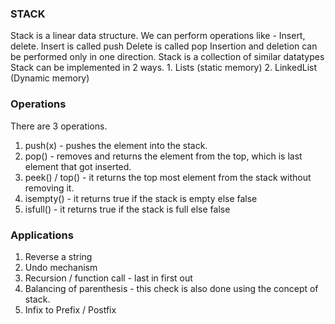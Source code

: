 ### STACK

Stack is a linear data structure.
We can perform operations like - Insert, delete.
Insert is called push
Delete is called pop
Insertion and deletion can be performed only in one direction.
Stack is a collection of similar datatypes
Stack can be implemented in 2 ways. 1. Lists (static memory) 2. LinkedList (Dynamic memory)

### Operations

There are 3 operations.
1. push(x) - pushes the element into the stack.
2. pop() - removes and returns the element from the top, which is last element that got inserted.
3. peek() / top() - it returns the top most element from the stack without removing it.
4. isempty() - it returns true if the stack is empty else false
5. isfull() - it returns true if the stack is full else false

### Applications

1. Reverse a string
2. Undo mechanism
3. Recursion / function call - last in first out
4. Balancing of parenthesis - this check is also done using the concept of stack.
5. Infix to Prefix / Postfix